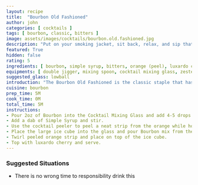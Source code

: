 ```yaml
---
layout: recipe
title:  "Bourbon Old Fashioned"
author: john
categories: [ cocktails ]
tags: [ bourbon, classic, bitters ]
image: assets/images/cocktails/bourbon.old.fashioned.jpg
description: "Put on your smoking jacket, sit back, relax, and sip that Bourbon Old Fashioned with sophistication as you decompress from the week."
featured: True
hidden: false
rating: 5
ingredients: [ bourbon, simple syrup, bitters, orange (peel), luxardo cherry, large ice cube ]
equipments: [ double jigger, mixing spoon, cocktail mixing glass, zester or peeler ]
suggested_glass: lowball
introduction: "The Bourbon Old Fashioned is the classic staple that has aged well through the years.  This is the one cocktail that everyone should have in their alchemy notes.  It's a quick, easy, and very tasty way of winding down from the week."
cuisine: bourbon
prep_time: 5M
cook_time: 0M
total_time: 5M
instructions:
- Pour 2oz of Bourbon into the Cocktail Mixing Glass and add 4-5 drops of the bitters.
- Add a dab of Simple Syrup and stir.
- Use the cocktail peeler to peel a neat strip from the orange while holding it over the glass.  As it peels, the oils should express themselves onto the interior of the glass; adding a delicate citrus flavor.
- Place the large ice cube into the glass and pour Bourbon mix from the mixing glass over the ice. Give the cocktail a stir to chill Bourbon mixture.
- Twirl peeled orange strip and place on top of the ice cube.
- Top with luxardo cherry and serve.
---
```


### Suggested Situations

- There is no wrong time to responsibility drink this

